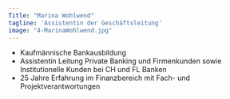 ```yaml
---
Title: "Marina Wohlwend"
tagline: 'Assistentin der Geschäftsleitung'
image: "4-MarinaWohlwend.jpg"
---
```


- Kaufmännische Bankausbildung
- Assistentin Leitung Private Banking und Firmenkunden sowie Institutionelle Kunden bei CH und FL Banken
- 25 Jahre Erfahrung im Finanzbereich mit Fach- und Projektverantwortungen